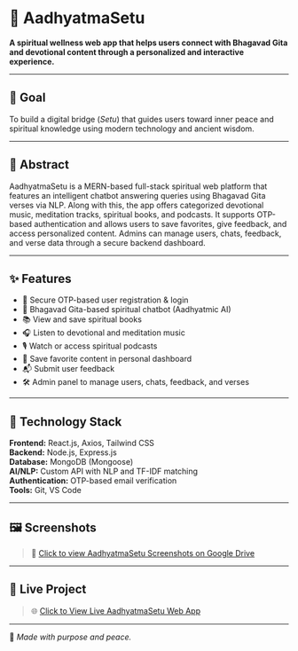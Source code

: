 # 🌼 AadhyatmaSetu

**A spiritual wellness web app that helps users connect with Bhagavad Gita and devotional content through a personalized and interactive experience.**

---

## 🎯 Goal

To build a digital bridge (*Setu*) that guides users toward inner peace and spiritual knowledge using modern technology and ancient wisdom.

---

## 🧾 Abstract

AadhyatmaSetu is a MERN-based full-stack spiritual web platform that features an intelligent chatbot answering queries using Bhagavad Gita verses via NLP. Along with this, the app offers categorized devotional music, meditation tracks, spiritual books, and podcasts. It supports OTP-based authentication and allows users to save favorites, give feedback, and access personalized content. Admins can manage users, chats, feedback, and verse data through a secure backend dashboard.

---

## ✨ Features

- 🔐 Secure OTP-based user registration & login  
- 🤖 Bhagavad Gita-based spiritual chatbot (Aadhyatmic AI)  
- 📚 View and save spiritual books  
- 🎧 Listen to devotional and meditation music  
- 🎙️ Watch or access spiritual podcasts  
- 💖 Save favorite content in personal dashboard  
- 📬 Submit user feedback  
- 🛠️ Admin panel to manage users, chats, feedback, and verses  

---

## 🧰 Technology Stack

**Frontend:** React.js, Axios, Tailwind CSS  
**Backend:** Node.js, Express.js  
**Database:** MongoDB (Mongoose)  
**AI/NLP:** Custom API with NLP and TF-IDF matching  
**Authentication:** OTP-based email verification  
**Tools:** Git, VS Code

---

## 🖼️ Screenshots

> 📂 [Click to view AadhyatmaSetu Screenshots on Google Drive](https://drive.google.com/drive/folders/1eq8Y6wkcOtlFMm-0x5EzxRC22hfx0Nqi?usp=sharing)

---

## 🔗 Live Project

> 🌐 [Click to View Live AadhyatmaSetu Web App](https://aadhyatma-setu.vercel.app/)

---

🙏 *Made with purpose and peace.*
